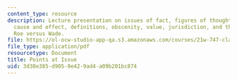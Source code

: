 ```yaml
---
content_type: resource
description: Lecture presentation on issues of fact, figures of thought, issues of
  cause and effect, definitions, obscenity, value, jurisdiction, and the example of
  Roe versus Wade.
file: https://ol-ocw-studio-app-qa.s3.amazonaws.com/courses/21w-747-classical-rhetoric-and-modern-political-discourse-fall-2009/3d38e385d9059e429ad4a09b201bc874_MIT21W_747_01F09_lec07.pdf
file_type: application/pdf
resourcetype: Document
title: Points at Issue
uid: 3d38e385-d905-9e42-9ad4-a09b201bc874
---
```


